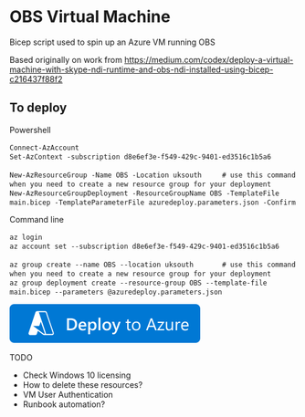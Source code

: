 # OBS Virtual Machine

Bicep script used to spin up an Azure VM running OBS

Based originally on work from https://medium.com/codex/deploy-a-virtual-machine-with-skype-ndi-runtime-and-obs-ndi-installed-using-bicep-c216437f88f2


## To deploy ##

Powershell
```
Connect-AzAccount
Set-AzContext -subscription d8e6ef3e-f549-429c-9401-ed3516c1b5a6

New-AzResourceGroup -Name OBS -Location uksouth     # use this command when you need to create a new resource group for your deployment
New-AzResourceGroupDeployment -ResourceGroupName OBS -TemplateFile main.bicep -TemplateParameterFile azuredeploy.parameters.json -Confirm
```

Command line
```
az login
az account set --subscription d8e6ef3e-f549-429c-9401-ed3516c1b5a6

az group create --name OBS --location uksouth       # use this command when you need to create a new resource group for your deployment
az group deployment create --resource-group OBS --template-file main.bicep --parameters @azuredeploy.parameters.json
```


[![Deploy To Azure](https://raw.githubusercontent.com/Azure/azure-quickstart-templates/master/1-CONTRIBUTION-GUIDE/images/deploytoazure.svg?sanitize=true)](https://portal.azure.com/#create/Microsoft.Template/uri/https%3A%2F%2Fraw.githubusercontent.com%2FEtchUK%2FEtch.Play.OBS%2Fmain%2Fmain.bicep)




TODO

* Check Windows 10 licensing
* How to delete these resources?
* VM User Authentication
* Runbook automation?

